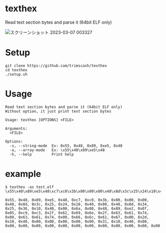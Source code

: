 # texthex
Read text section bytes and parse it (64bit ELF only)

![スクリーンショット 2023-03-07 003327](https://user-images.githubusercontent.com/42578480/223157450-3df2ae82-fe9e-478c-8871-5d61fd26c7f2.png)

# Setup
```
git clone https://github.com/trimscash/texthex
cd texthex
./setup.sh
```

# Usage
```
Read text section bytes and parse it (64bit ELF only)
Without option, it just print text section bytes

Usage: texthex [OPTIONS] <FILE>

Arguments:
  <FILE>

Options:
  -s, --string-mode  Ex: 0x55, 0x48, 0x89, 0xe5, 0x48
  -a, --array-mode   Ex: \x55\x48\x89\xe5\x48
  -h, --help         Print help
```

# example
```
$ texthex -as test.elf
\x55\x48\x89\xe5\x48\xc7\xc0\x3b\x00\x00\x00\x48\x8d\x3c\x25\x24\x10\x40\x00\x48\x8d\x34\x25\x36\x10\x40\x00\x6a\x00\x48\x89\xe2\x0f\x05\xc9\xc3\x2f\x62\x69\x6e\x2f\x63\x61\x74\x00\x63\x61\x74\x00\x66\x6c\x61\x67\x00\x2d\x10\x40\x00\x00\x00\x00\x00\x31\x10\x40\x00\x00\x00\x00\x00\x00\x00\x00\x00\x00\x00\x00\x00

0x55, 0x48, 0x89, 0xe5, 0x48, 0xc7, 0xc0, 0x3b, 0x00, 0x00, 0x00, 0x48, 0x8d, 0x3c, 0x25, 0x24, 0x10, 0x40, 0x00, 0x48, 0x8d, 0x34, 0x25, 0x36, 0x10, 0x40, 0x00, 0x6a, 0x00, 0x48, 0x89, 0xe2, 0x0f, 0x05, 0xc9, 0xc3, 0x2f, 0x62, 0x69, 0x6e, 0x2f, 0x63, 0x61, 0x74, 0x00, 0x63, 0x61, 0x74, 0x00, 0x66, 0x6c, 0x61, 0x67, 0x00, 0x2d, 0x10, 0x40, 0x00, 0x00, 0x00, 0x00, 0x00, 0x31, 0x10, 0x40, 0x00, 0x00, 0x00, 0x00, 0x00, 0x00, 0x00, 0x00, 0x00, 0x00, 0x00, 0x00, 0x00
```
